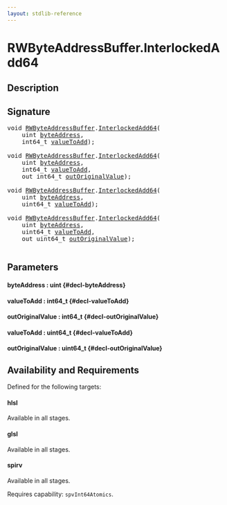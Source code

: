 ```yaml
---
layout: stdlib-reference
---
```


# RWByteAddressBuffer\.InterlockedAdd64

## Description





## Signature 

<pre>
void <a href="/stdlib-reference/types/RWByteAddressBuffer/index" class="code_type">RWByteAddressBuffer</a>.<a href="/stdlib-reference/types/RWByteAddressBuffer/InterlockedAdd64">InterlockedAdd64</a>(
    uint <a href="/stdlib-reference/types/RWByteAddressBuffer/InterlockedAdd64#decl-byteAddress" class="code_param">byteAddress</a>,
    int64_t <a href="/stdlib-reference/types/RWByteAddressBuffer/InterlockedAdd64#decl-valueToAdd" class="code_param">valueToAdd</a>);

void <a href="/stdlib-reference/types/RWByteAddressBuffer/index" class="code_type">RWByteAddressBuffer</a>.<a href="/stdlib-reference/types/RWByteAddressBuffer/InterlockedAdd64">InterlockedAdd64</a>(
    uint <a href="/stdlib-reference/types/RWByteAddressBuffer/InterlockedAdd64#decl-byteAddress" class="code_param">byteAddress</a>,
    int64_t <a href="/stdlib-reference/types/RWByteAddressBuffer/InterlockedAdd64#decl-valueToAdd" class="code_param">valueToAdd</a>,
    out int64_t <a href="/stdlib-reference/types/RWByteAddressBuffer/InterlockedAdd64#decl-outOriginalValue" class="code_param">outOriginalValue</a>);

void <a href="/stdlib-reference/types/RWByteAddressBuffer/index" class="code_type">RWByteAddressBuffer</a>.<a href="/stdlib-reference/types/RWByteAddressBuffer/InterlockedAdd64">InterlockedAdd64</a>(
    uint <a href="/stdlib-reference/types/RWByteAddressBuffer/InterlockedAdd64#decl-byteAddress" class="code_param">byteAddress</a>,
    uint64_t <a href="/stdlib-reference/types/RWByteAddressBuffer/InterlockedAdd64#decl-valueToAdd" class="code_param">valueToAdd</a>);

void <a href="/stdlib-reference/types/RWByteAddressBuffer/index" class="code_type">RWByteAddressBuffer</a>.<a href="/stdlib-reference/types/RWByteAddressBuffer/InterlockedAdd64">InterlockedAdd64</a>(
    uint <a href="/stdlib-reference/types/RWByteAddressBuffer/InterlockedAdd64#decl-byteAddress" class="code_param">byteAddress</a>,
    uint64_t <a href="/stdlib-reference/types/RWByteAddressBuffer/InterlockedAdd64#decl-valueToAdd" class="code_param">valueToAdd</a>,
    out uint64_t <a href="/stdlib-reference/types/RWByteAddressBuffer/InterlockedAdd64#decl-outOriginalValue" class="code_param">outOriginalValue</a>);

</pre>

## Parameters

#### byteAddress  : uint {#decl-byteAddress}
#### valueToAdd  : int64\_t {#decl-valueToAdd}
#### outOriginalValue  : int64\_t {#decl-outOriginalValue}
#### valueToAdd  : uint64\_t {#decl-valueToAdd}
#### outOriginalValue  : uint64\_t {#decl-outOriginalValue}

## Availability and Requirements

Defined for the following targets:

#### hlsl
Available in all stages.

#### glsl
Available in all stages.

#### spirv
Available in all stages.

Requires capability: `spvInt64Atomics`.


